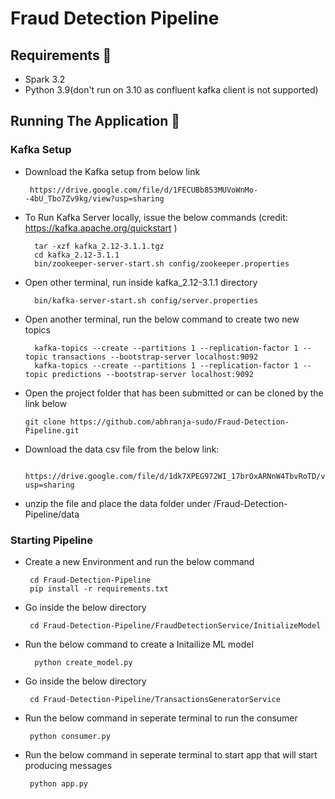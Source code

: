 # Fraud Detection Pipeline


## Requirements 🔧
* Spark 3.2
* Python 3.9(don't run on 3.10 as confluent kafka client is not supported)


## Running The Application 🔌


### Kafka Setup
       
* Download the Kafka setup from below link

       https://drive.google.com/file/d/1FECUBb853MUVoWnMo--4bU_Tbo7Zv9kg/view?usp=sharing

        
* To Run Kafka Server locally, issue the below commands (credit: https://kafka.apache.org/quickstart )

        tar -xzf kafka_2.12-3.1.1.tgz
        cd kafka_2.12-3.1.1
        bin/zookeeper-server-start.sh config/zookeeper.properties
        
* Open other terminal, run inside kafka_2.12-3.1.1 directory

        bin/kafka-server-start.sh config/server.properties
        
        
* Open another terminal, run the below command to create two new topics

        kafka-topics --create --partitions 1 --replication-factor 1 --topic transactions --bootstrap-server localhost:9092
        kafka-topics --create --partitions 1 --replication-factor 1 --topic predictions --bootstrap-server localhost:9092
        
 
 * Open the project folder that has been submitted or can be cloned by the link below

       git clone https://github.com/abhranja-sudo/Fraud-Detection-Pipeline.git
       
* Download the data csv file from the below link:

       https://drive.google.com/file/d/1dk7XPEG972WI_17brOxARNnW4TbvRoTD/view?usp=sharing 
     
* unzip the file and place the data folder under /Fraud-Detection-Pipeline/data
     
 
        
### Starting Pipeline

* Create a new Environment and run the below command

       cd Fraud-Detection-Pipeline
       pip install -r requirements.txt 


* Go inside the below directory

       cd Fraud-Detection-Pipeline/FraudDetectionService/InitializeModel
 
* Run the below command to create a Initailize ML model

        python create_model.py

* Go inside the below directory

       cd Fraud-Detection-Pipeline/TransactionsGeneratorService

* Run the below command in seperate terminal to run the consumer

       python consumer.py


* Run the below command in seperate terminal to start app that will start producing messages

       python app.py
